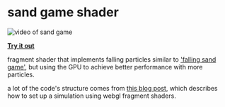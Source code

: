 # sand game shader

![video of sand game](./demo.gif)

[**Try it out**](https://m4ym4y.github.io/falling-sand-shader/)

fragment shader that implements falling particles similar to ['falling sand
game'](https://boredhumans.com/falling_sand.php), but using the GPU to achieve
better performance with more particles.


a lot of the code's structure comes from [this blog post](https://nullprogram.com/blog/2014/06/10),
which describes how to set up a simulation using webgl fragment shaders.
